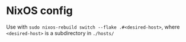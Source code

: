 # NixOS config

Use with `sudo nixos-rebuild switch --flake .#<desired-host>`, where
`<desired-host>` is a subdirectory in `./hosts/`
